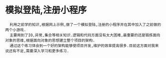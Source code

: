 # 模拟登陆,注册小程序
      利用之前学的知识,根据网上示例,做了一个模拟登陆,注册的小程序并在其中加入了之前做的两个小游戏.
      主要用到了IO,异常,集合等相关知识.逻辑和代码方面没有太大困难,最重要的还是锻炼面向对象的思维,根据面向对象的思想建立整个项目的架构.
      通过这个练习体会到一个好的架构能够使项目开发,维护的效率提高很多.目前这方面对我来说还有不足,需要深入学习和更多练习.
